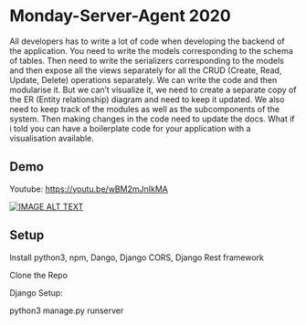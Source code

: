 # Monday-Server-Agent 2020
All developers has to write a lot of code when developing the backend of the application. You need to write the models corresponding to the schema of tables. Then need to write the serializers corresponding to the models and then expose all the views separately for all the CRUD (Create, Read, Update, Delete) operations separately. We can write the code and then modularise it. But we can’t visualize it, we need to create a separate copy of the ER (Entity relationship) diagram and need to keep it updated. We also need to keep track of the modules as well as the subcomponents of the system. Then making changes in the code need to update the docs. What if i told you can have a boilerplate code for your application with a visualisation available.

## Demo
Youtube: https://youtu.be/wBM2mJnIkMA

[![IMAGE ALT TEXT](http://img.youtube.com/vi/wBM2mJnIkMA/0.jpg)](http://www.youtube.com/watch?v=wBM2mJnIkMA "Video Title")

## Setup
Install python3, npm, Dango, Django CORS, Django Rest framework 

Clone the Repo

Django Setup:

python3 manage.py runserver
